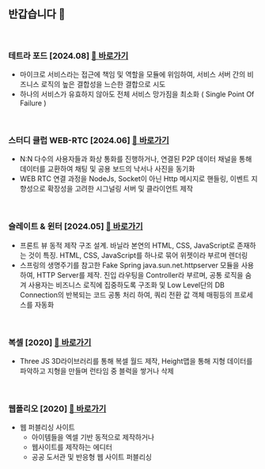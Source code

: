 ## 반갑습니다 👋

<br>

### 테트라 포드 [2024.08] [🔗 바로가기](https://github.com/gtypeid/tetrapod)
- 마이크로 서비스라는 접근에 책임 및 역할을 모듈에 위임하여,
서비스 서버 간의 비즈니스 로직의 높은 결합성을 느슨한 결합으로 시도
- 하나의 서비스가 유효하지 않아도 전체 서비스 망가짐을 최소화 ( Single Point Of Failure )
<br>

### 스터디 클럽 WEB-RTC [2024.06] [🔗 바로가기](https://github.com/gtypeid/study-club-webrtc)
- N:N 다수의 사용자들과 화상 통화를 진행하거나, 연결된 P2P 데이터 채널을 통해 데이터를 교환하여 채팅 및 공용 보드의 낙서나 사진을 동기화
- WEB RTC 연결 과정을 NodeJs, Socket이 아닌 Http 메시지로 핸들링, 이벤트 지향성으로 확장성을 고려한 시그널링 서버 및 클라이언트 제작
<br>

### 슬레이트 & 윈터 [2024.05] [🔗 바로가기](https://github.com/gtypeid/slate-winter)
- 프론트 뷰 동적 제작 구조 설계. 바닐라 본연의 HTML, CSS, JavaScript로 존재하는 것이 특징. HTML, CSS, JavaScript를 하나로 묶어 위젯이라 부르며 렌더링
- 스프링의 생명주기를 참고한 Fake Spring java.sun.net.httpserver 모듈을 사용하여, HTTP Server를 제작.
진입 라우팅을 Controller라 부르며, 공통 로직을 숨겨 사용자는 비즈니스 로직에 집중하도록 구조화 및 Low Level단의 DB Connection의 반복되는 코드 공통 처리 하여, 쿼리 전환 값 객체 매핑등의 프로세스를 자동화
<br>

### 복셀 [2020] [🔗 바로가기](https://github.com/gtypeid/voxel)
- Three JS 3D라이브러리를 통해 복셀 월드 제작, Height맵을 통해 지형 데이터를 파악하고 지형을 만들며 런타임 중 블럭을 쌓거나 삭제
<br>

### 웹폴리오 [2020] [🔗 바로가기](https://github.com/gtypeid/webfolio)
- 웹 퍼블리싱 사이트
  - 아이템들을 엑셀 기반 동적으로 제작하거나
  - 웹사이트를 제작하는 에디터
  - 공공 도서관 및 반응형 웹 사이트 퍼블리싱
